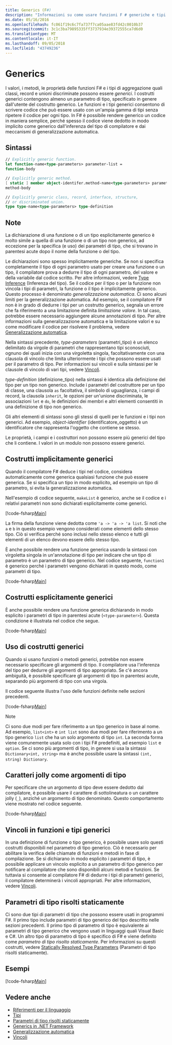 ```yaml
---
title: Generics (F#)
description: "Informazioni su come usare funzioni F # generiche e tipi che consentono di scrivere codice che funziona con un'ampia gamma di tipi senza ripetere codice."
ms.date: 05/16/2016
ms.openlocfilehash: fc061f19c6c7fa737f7ca05aae83fd42c0010b37
ms.sourcegitcommit: 3c1c3ba79895335ff3737934e39372555ca7d6d0
ms.translationtype: MT
ms.contentlocale: it-IT
ms.lasthandoff: 09/05/2018
ms.locfileid: "43749236"
---
```

# <a name="generics"></a>Generics

I valori, i metodi, le proprietà delle funzioni F# e i tipi di aggregazione quali classi, record e unioni discriminate possono essere *generici*. I costrutti generici contengono almeno un parametro di tipo, specificato in genere dall'utente del costrutto generico. Le funzioni e i tipi generici consentono di scrivere codice che può essere usato con un'ampia gamma di tipi senza ripetere il codice per ogni tipo. In F# è possibile rendere generico un codice in maniera semplice, perché spesso il codice viene dedotto in modo implicito come generico dall'inferenza del tipo di compilatore e dai meccanismi di generalizzazione automatica.

## <a name="syntax"></a>Sintassi

```fsharp
// Explicitly generic function.
let function-name<type-parameters> parameter-list =
function-body

// Explicitly generic method.
[ static ] member object-identifer.method-name<type-parameters> parameter-list [ return-type ] =
method-body

// Explicitly generic class, record, interface, structure,
// or discriminated union.
type type-name<type-parameters> type-definition
```

## <a name="remarks"></a>Note

La dichiarazione di una funzione o di un tipo esplicitamente generico è molto simile a quella di una funzione o di un tipo non generico, ad eccezione per la specifica (e uso) dei parametri di tipo, che si trovano in parentesi acute dopo il nome della funzione o del tipo.

Le dichiarazioni sono spesso implicitamente generiche. Se non si specifica completamente il tipo di ogni parametro usato per creare una funzione o un tipo, il compilatore prova a dedurre il tipo di ogni parametro, del valore e della variabile dal codice scritto. Per altre informazioni, vedere [Type Inference](../type-inference.md) (Inferenza del tipo). Se il codice per il tipo o per la funzione non vincola i tipi di parametri, la funzione o il tipo è implicitamente generico. Questo processo è denominato *generalizzazione automatica*. Ci sono alcuni limiti per la generalizzazione automatica. Ad esempio, se il compilatore F# non è in grado di dedurre i tipi per un costrutto generico, segnala un errore che fa riferimento a una limitazione definita *limitazione valore*. In tal caso, potrebbe essere necessario aggiungere alcune annotazioni di tipo. Per altre informazioni sulla generalizzazione automatica e la limitazione valori e su come modificare il codice per risolvere il problema, vedere [Generalizzazione automatica](automatic-generalization.md).

Nella sintassi precedente, *type-parameters* (parametri_tipo) è un elenco delimitato da virgole di parametri che rappresentano tipi sconosciuti, ognuno dei quali inizia con una virgoletta singola, facoltativamente con una clausola di vincolo che limita ulteriormente i tipi che possono essere usati per il parametro di tipo. Per informazioni sui vincoli e sulla sintassi per le clausole di vincolo di vari tipi, vedere [Vincoli](constraints.md).

*type-definition* (definizione_tipo) nella sintassi è identica alla definizione del tipo per un tipo non generico. Include i parametri del costruttore per un tipo di classe, una clausola `as` facoltativa, il simbolo di uguaglianza, i campi di record, la clausola `inherit`, le opzioni per un'unione discriminata, le associazioni `let` e `do`, le definizioni dei membri e altri elementi consentiti in una definizione di tipo non generico.

Gli altri elementi di sintassi sono gli stessi di quelli per le funzioni e i tipi non generici. Ad esempio, *object-identifier* (identificatore_oggetto) è un identificatore che rappresenta l'oggetto che contiene se stesso.

Le proprietà, i campi e i costruttori non possono essere più generici del tipo che li contiene. I valori in un modulo non possono essere generici.

## <a name="implicitly-generic-constructs"></a>Costrutti implicitamente generici

Quando il compilatore F# deduce i tipi nel codice, considera automaticamente come generica qualsiasi funzione che può essere generica. Se si specifica un tipo in modo esplicito, ad esempio un tipo di parametro, si evita la generalizzazione automatica.

Nell'esempio di codice seguente, `makeList` è generico, anche se il codice e i relativi parametri non sono dichiarati esplicitamente come generici.

[!code-fsharp[Main](../../../../samples/snippets/fsharp/lang-ref-1/snippet1700.fs)]

La firma della funzione viene dedotta come `'a -> 'a -> 'a list`. Si noti che `a` e `b` in questo esempio vengono considerati come elementi dello stesso tipo. Ciò si verifica perché sono inclusi nello stesso elenco e tutti gli elementi di un elenco devono essere dello stesso tipo.

È anche possibile rendere una funzione generica usando la sintassi con virgoletta singola in un'annotazione di tipo per indicare che un tipo di parametro è un parametro di tipo generico. Nel codice seguente, `function1` è generico perché i parametri vengono dichiarati in questo modo, come parametri di tipo.

[!code-fsharp[Main](../../../../samples/snippets/fsharp/lang-ref-1/snippet1701.fs)]

## <a name="explicitly-generic-constructs"></a>Costrutti esplicitamente generici

È anche possibile rendere una funzione generica dichiarando in modo esplicito i parametri di tipo in parentesi acute (`<type-parameter>`). Questa condizione è illustrata nel codice che segue.

[!code-fsharp[Main](../../../../samples/snippets/fsharp/lang-ref-1/snippet1703.fs)]

## <a name="using-generic-constructs"></a>Uso di costrutti generici

Quando si usano funzioni o metodi generici, potrebbe non essere necessario specificare gli argomenti di tipo. Il compilatore usa l'inferenza del tipo per dedurre gli argomenti di tipo appropriato. Se c'è ancora ambiguità, è possibile specificare gli argomenti di tipo in parentesi acute, separando più argomenti di tipo con una virgola.

Il codice seguente illustra l'uso delle funzioni definite nelle sezioni precedenti.

[!code-fsharp[Main](../../../../samples/snippets/fsharp/lang-ref-1/snippet1702.fs)]

>[!NOTE]
Ci sono due modi per fare riferimento a un tipo generico in base al nome. Ad esempio, `list<int>` e `int list` sono due modi per fare riferimento a un tipo generico `list` che ha un solo argomento di tipo `int`. La seconda forma viene comunemente usata solo con i tipi F# predefiniti, ad esempio `list` e `option`. Se ci sono più argomenti di tipo, in genere si usa la sintassi `Dictionary<int, string>` ma è anche possibile usare la sintassi `(int, string) Dictionary`.

## <a name="wildcards-as-type-arguments"></a>Caratteri jolly come argomenti di tipo

Per specificare che un argomento di tipo deve essere dedotto dal compilatore, è possibile usare il carattere di sottolineatura o un carattere jolly (`_`), anziché un argomento di tipo denominato. Questo comportamento viene mostrato nel codice seguente.

[!code-fsharp[Main](../../../../samples/snippets/fsharp/lang-ref-1/snippet1704.fs)]

## <a name="constraints-in-generic-types-and-functions"></a>Vincoli in funzioni e tipi generici

In una definizione di funzione o tipo generico, è possibile usare solo questi costrutti disponibili nel parametro di tipo generico. Ciò è necessario per abilitare la verifica delle chiamate di funzioni e metodi in fase di compilazione. Se si dichiarano in modo esplicito i parametri di tipo, è possibile applicare un vincolo esplicito a un parametro di tipo generico per notificare al compilatore che sono disponibili alcuni metodi e funzioni. Se tuttavia si consente al compilatore F# di dedurre i tipi di parametri generici, il compilatore determinerà i vincoli appropriati. Per altre informazioni, vedere [Vincoli](constraints.md).

## <a name="statically-resolved-type-parameters"></a>Parametri di tipo risolti staticamente

Ci sono due tipi di parametri di tipo che possono essere usati in programmi F#. Il primo tipo include parametri di tipo generico del tipo descritto nelle sezioni precedenti. Il primo tipo di parametro di tipo è equivalente ai parametri di tipo generico che vengono usati in linguaggi quali Visual Basic e C#. Un altro tipo di parametro di tipo è specifico di F# e viene definito come *parametro di tipo risolto staticamente*. Per informazioni su questi costrutti, vedere [Statically Resolved Type Parameters](statically-resolved-type-parameters.md) (Parametri di tipo risolti staticamente).

## <a name="examples"></a>Esempi

[!code-fsharp[Main](../../../../samples/snippets/fsharp/lang-ref-1/snippet1705.fs)]

## <a name="see-also"></a>Vedere anche

- [Riferimenti per il linguaggio](../index.md)
- [Tipi](../fsharp-types.md)
- [Parametri di tipo risolti staticamente](statically-resolved-type-parameters.md)
- [Generics in .NET Framework](~/docs/standard/generics/index.md)
- [Generalizzazione automatica](automatic-generalization.md)
- [Vincoli](constraints.md)
